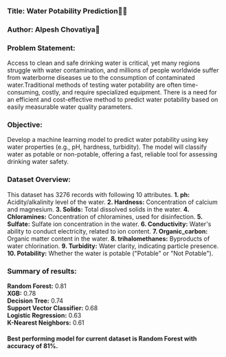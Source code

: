
### Title: Water Potability Prediction  
### Author: Alpesh Chovatiya

### Problem Statement:
Access to clean and safe drinking water is critical, yet many regions struggle with water contamination, and millions of people worldwide suffer from waterborne diseases 
ue to the consumption of contaminated water.Traditional methods of testing water potability are often time-consuming, costly, and require specialized equipment. 
There is a need for an efficient and cost-effective method to predict water potability based on easily measurable water quality parameters.

### Objective:
Develop a machine learning model to predict water potability using key water properties (e.g., pH, hardness, turbidity). The model will classify water as potable or non-potable, 
offering a fast, reliable tool for assessing drinking water safety.

### Dataset Overview:
This dataset has 3276 records with following 10 attributes.
**1. ph:** Acidity/alkalinity level of the water.
**2. Hardness:** Concentration of calcium and magnesium.
**3. Solids:** Total dissolved solids in the water.
**4. Chloramines:** Concentration of chloramines, used for disinfection.
**5. Sulfate:** Sulfate ion concentration in the water.
**6. Conductivity:** Water's ability to conduct electricity, related to ion content.
**7. Organic_carbon:** Organic matter content in the water.
**8. trihalomethanes:** Byproducts of water chlorination.
**9. Turbidity:** Water clarity, indicating particle presence.
**10. Potability:** Whether the water is potable ("Potable" or "Not Potable").

### Summary of results:
**Random Forest:** 0.81    
**XGB:** 0.78    
**Decision Tree:** 0.74    
**Support Vector Classifier:** 0.68    
**Logistic Regression:** 0.63    
**K-Nearest Neighbors:** 0.61    

#### Best performing model for current dataset is Random Forest  with accuracy of 81%.




